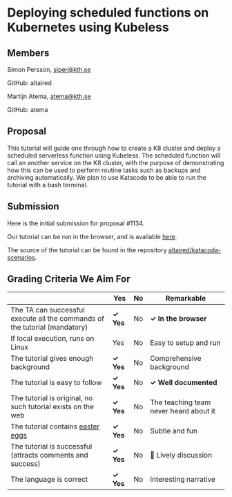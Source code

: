 # Deploying scheduled functions on Kubernetes using Kubeless

## Members

Simon Persson, siper@kth.se

GitHub: altaired


Martijn Atema, atema@kth.se

GitHub: atema

## Proposal

This tutorial will guide one through how to create a K8 cluster and deploy a scheduled serverless function using Kubeless. 
The scheduled function will call an another service on the K8 cluster, with the purpose of demonstrating how this can be used to 
perform routine tasks such as backups and archiving automatically. We plan to use Katacoda to be able to run the tutorial with a bash terminal.

## Submission

Here is the initial submission for proposal #1134.

Our tutorial can be run in the browser, and is available [here](https://www.katacoda.com/siper/scenarios/scheduled-kubeless).

The source of the tutorial can be found in the repository [altaired/katacoda-scenarios](https://github.com/altaired/katacoda-scenarios).

## Grading Criteria We Aim For

|                                             | Yes | No | Remarkable |
|-------------------------------------------- | ----|----|-------------|
|The TA can successful execute all the commands of the tutorial (mandatory) | **✓ Yes** | No | **✓ In the browser** |
|If local execution, runs on Linux | Yes | No | Easy to setup and run  |
|The tutorial gives enough background | **✓ Yes** | No | Comprehensive background |
|The tutorial is easy to follow  | **✓ Yes** | No | **✓ Well documented** |
|The tutorial is original, no such tutorial exists on the web | **✓ Yes** | No | The teaching team never heard about it |
|The tutorial contains [easter eggs](https://github.com/OrkoHunter/python-easter-eggs) | **✓ Yes** | No | Subtle and fun |
|The tutorial is successful (attracts comments and success) | **✓ Yes** | No | 🙏 Lively discussion |
|The language is correct | **✓ Yes** | No | Interesting narrative  |
